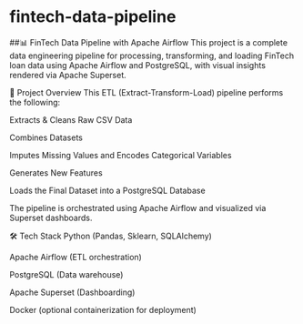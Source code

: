 # fintech-data-pipeline
##📊 FinTech Data Pipeline with Apache Airflow
This project is a complete data engineering pipeline for processing, transforming, and loading FinTech loan data using Apache Airflow and PostgreSQL, with visual insights rendered via Apache Superset.

🚀 Project Overview
This ETL (Extract-Transform-Load) pipeline performs the following:

Extracts & Cleans Raw CSV Data

Combines Datasets

Imputes Missing Values and Encodes Categorical Variables

Generates New Features

Loads the Final Dataset into a PostgreSQL Database

The pipeline is orchestrated using Apache Airflow and visualized via Superset dashboards.

🛠️ Tech Stack
Python (Pandas, Sklearn, SQLAlchemy)

Apache Airflow (ETL orchestration)

PostgreSQL (Data warehouse)

Apache Superset (Dashboarding)

Docker (optional containerization for deployment)
